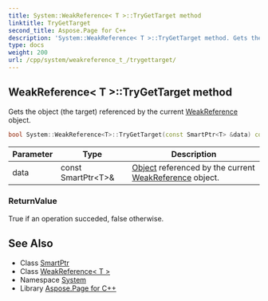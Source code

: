 ```yaml
---
title: System::WeakReference< T >::TryGetTarget method
linktitle: TryGetTarget
second_title: Aspose.Page for C++
description: 'System::WeakReference< T >::TryGetTarget method. Gets the object (the target) referenced by the current WeakReference object in C++.'
type: docs
weight: 200
url: /cpp/system/weakreference_t_/trygettarget/
---
```

## WeakReference< T >::TryGetTarget method


Gets the object (the target) referenced by the current [WeakReference](../../weakreference/) object.

```cpp
bool System::WeakReference<T>::TryGetTarget(const SmartPtr<T> &data) const
```


| Parameter | Type | Description |
| --- | --- | --- |
| data | const SmartPtr\<T\>\& | [Object](../../object/) referenced by the current [WeakReference](../../weakreference/) object. |

### ReturnValue

True if an operation succeded, false otherwise.

## See Also

* Class [SmartPtr](../../smartptr/)
* Class [WeakReference< T >](../)
* Namespace [System](../../)
* Library [Aspose.Page for C++](../../../)
